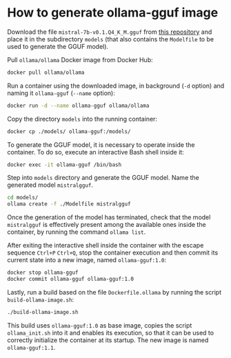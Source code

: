 # How to generate ollama-gguf image

Download the file `mistral-7b-v0.1.Q4_K_M.gguf` from [this repository](https://huggingface.co/TheBloke/Mistral-7B-v0.1-GGUF/blob/main/mistral-7b-v0.1.Q4_K_M.gguf) and place it in the subdirectory `models` (that also contains the `Modelfile` to be used to generate the GGUF model).

Pull `ollama/ollama` Docker image from Docker Hub:
```sh
docker pull ollama/ollama
```

Run a container using the downloaded image, in background (`-d` option) and naming it `ollama-gguf` (`--name` option):
```sh
docker run -d --name ollama-gguf ollama/ollama
```

Copy the directory `models` into the running container:
```sh
docker cp ./models/ ollama-gguf:/models/
```

To generate the GGUF model, it is necessary to operate inside the container. To do so, execute an interactive Bash shell inside it:
```sh
docker exec -it ollama-gguf /bin/bash
```

Step into `models` directory and generate the GGUF model. Name the generated model `mistralgguf`.
```sh
cd models/
ollama create -f ./Modelfile mistralgguf
```

Once the generation of the model has terminated, check that the model `mistralgguf` is effectively present among the available ones inside the container, by running the command `ollama list`.

After exiting the interactive shell inside the container with the escape sequence `Ctrl+P` `Ctrl+Q`, stop the container execution and then commit its current state into a new image, named `ollama-gguf:1.0`:
```sh
docker stop ollama-gguf
docker commit ollama-gguf ollama-gguf:1.0
```

Lastly, run a build based on the file `Dockerfile.ollama` by running the script `build-ollama-image.sh`: 
```sh
./build-ollama-image.sh
```
This build uses `ollama-gguf:1.0` as base image, copies the script `ollama_init.sh` into it and enables its execution, so that it can be used to correctly initialize the container at its startup. The new image is named `ollama-gguf:1.1`.
